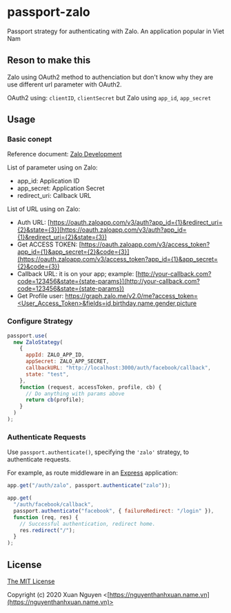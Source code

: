 # passport-zalo

Passport strategy for authenticating with Zalo. An application popular in Viet Nam

## Reson to make this

Zalo using OAuth2 method to authenciation but don't know why they are use different url parameter with OAuth2.

OAuth2 using: `clientID`, `clientSecret` but Zalo using `app_id`, `app_secret`

## Usage

### Basic conept

Reference document: [Zalo Development](https://developers.zalo.me/docs/api/social-api/tai-lieu/bat-dau-nhanh-post-1011)

List of parameter using on Zalo:

- app_id: Application ID
- app_secret: Application Secret
- redirect_uri: Callback URL

List of URL using on Zalo:

- Auth URL: [https://oauth.zaloapp.com/v3/auth?app_id={1}&redirect_uri={2}&state={3}](https://oauth.zaloapp.com/v3/auth?app_id={1}&redirect_uri={2}&state={3})
- Get ACCESS TOKEN: [https://oauth.zaloapp.com/v3/access_token?app_id={1}&app_secret={2}&code={3}](https://oauth.zaloapp.com/v3/access_token?app_id={1}&app_secret={2}&code={3})
- Callback URL: it is on your app; example: [http://your-callback.com?code=123456&state={state-params}](http://your-callback.com?code=123456&state={state-params})
- Get Profile user: [https://graph.zalo.me/v2.0/me?access_token=<User_Access_Token>&fields=id,birthday,name,gender,picture](https://graph.zalo.me/v2.0/me?access_token=<User_Access_Token>&fields=id,birthday,name,gender,picture)

### Configure Strategy

```js
passport.use(
  new ZaloStategy(
    {
      appId: ZALO_APP_ID,
      appSecret: ZALO_APP_SECRET,
      callbackURL: "http://localhost:3000/auth/facebook/callback",
      state: "test",
    },
    function (request, accessToken, profile, cb) {
      // Do anything with params above
      return cb(profile);
    }
  )
);
```

### Authenticate Requests

Use `passport.authenticate()`, specifying the `'zalo'` strategy, to
authenticate requests.

For example, as route middleware in an [Express](http://expressjs.com/)
application:

```js
app.get("/auth/zalo", passport.authenticate("zalo"));

app.get(
  "/auth/facebook/callback",
  passport.authenticate("facebook", { failureRedirect: "/login" }),
  function (req, res) {
    // Successful authentication, redirect home.
    res.redirect("/");
  }
);
```

## License

[The MIT License](http://opensource.org/licenses/MIT)

Copyright (c) 2020 Xuan Nguyen <[https://nguyenthanhxuan.name.vn](https://nguyenthanhxuan.name.vn)>
